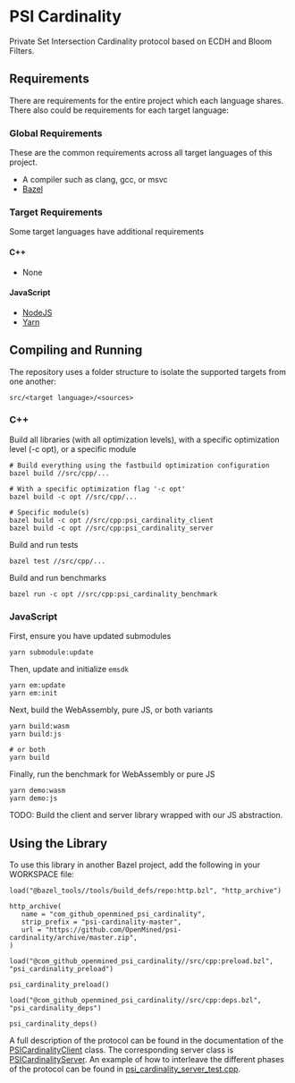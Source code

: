 # PSI Cardinality
Private Set Intersection Cardinality protocol based on ECDH and Bloom Filters.

## Requirements

There are requirements for the entire project which each language shares. There also could be requirements for each target language:

### Global Requirements
These are the common requirements across all target languages of this project.

- A compiler such as clang, gcc, or msvc
- [Bazel](https://bazel.build)

### Target Requirements
Some target languages have additional requirements

#### C++

- None

#### JavaScript

- [NodeJS](https://nodejs.org/en/)
- [Yarn](https://yarnpkg.com/)


## Compiling and Running

The repository uses a folder structure to isolate the supported targets from one another:

```
src/<target language>/<sources>
```

### C++

Build all libraries (with all optimization levels), with a specific optimization level (-c opt), or a specific module

```
# Build everything using the fastbuild optimization configuration
bazel build //src/cpp/...

# With a specific optimization flag '-c opt'
bazel build -c opt //src/cpp/...

# Specific module(s)
bazel build -c opt //src/cpp:psi_cardinality_client
bazel build -c opt //src/cpp:psi_cardinality_server
```

Build and run tests

```
bazel test //src/cpp/...
```

Build and run benchmarks

```
bazel run -c opt //src/cpp:psi_cardinality_benchmark
```

### JavaScript

First, ensure you have updated submodules

```
yarn submodule:update
```

Then, update and initialize `emsdk`

```
yarn em:update
yarn em:init
```

Next, build the WebAssembly, pure JS, or both variants

```
yarn build:wasm
yarn build:js

# or both
yarn build
```

Finally, run the benchmark for WebAssembly or pure JS

```
yarn demo:wasm
yarn demo:js
```

TODO: Build the client and server library wrapped with our JS abstraction.

## Using the Library
To use this library in another Bazel project, add the following in your WORKSPACE file:

```
load("@bazel_tools//tools/build_defs/repo:http.bzl", "http_archive")

http_archive(
   name = "com_github_openmined_psi_cardinality",
   strip_prefix = "psi-cardinality-master",
   url = "https://github.com/OpenMined/psi-cardinality/archive/master.zip",
)

load("@com_github_openmined_psi_cardinality//src/cpp:preload.bzl", "psi_cardinality_preload")

psi_cardinality_preload()

load("@com_github_openmined_psi_cardinality//src/cpp:deps.bzl", "psi_cardinality_deps")

psi_cardinality_deps()
```

A full description of the protocol can be found in the documentation of the [PSICardinalityClient](src/cpp/psi_cardinality_client.h) class.
The corresponding server class is [PSICardinalityServer](src/cpp/psi_cardinality_server.h).
An example of how to interleave the different phases of the protocol can be found in [psi_cardinality_server_test.cpp](src/cpp/psi_cardinality_server_test.cpp).
